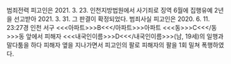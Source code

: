 범죄전력
피고인은 2021. 3. 23. 인천지방법원에서 사기죄로 징역 6월에 집행유예 2년을 선고받아 2021. 3. 31. 그 판결이 확정되었다.
범죄사실
피고인은 2020. 6. 11. 23:27경 인천 서구 <<<아파트>>>B<<</아파트>>>아파트 <<<동>>>C<<</동>>>동 앞에서 피해자 <<<내국인이름>>>D<<</내국인이름>>>(남, 19세)의 일행과 말다툼을 하다 피해자 옆을 지나가면서 피고인의 팔로 피해자의 팔을 1회 밀쳐 폭행하였다.